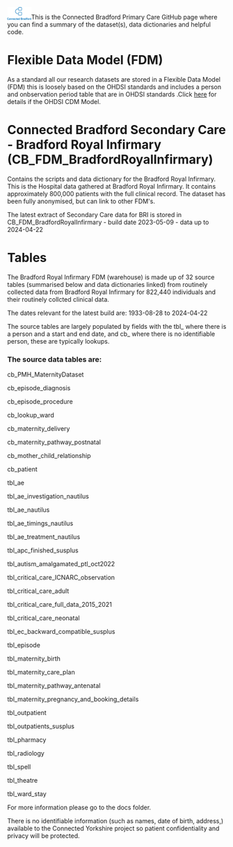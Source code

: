 <a href="https://www.bradfordresearch.nhs.uk/our-research-teams/connected-bradford/">
  <img align="left" alt="ConnectedBradford" width="55px" src="https://github.com/ShoreRob1/Images/blob/main/CB%20logo%201.png?raw=true" />
</a>

This is the Connected Bradford Primary Care GitHub page where you can find a summary of the dataset(s), data dictionaries and helpful code.

# Flexible Data Model (FDM) 

As a standard all our research datasets are stored in a Flexible Data Model (FDM) this is loosely based on the OHDSI standards and includes a person and onbservation period table that are in OHDSI standards .Click [here](https://www.ohdsi.org/data-standardization/) for details if the OHDSI CDM Model. 


# Connected Bradford Secondary Care - Bradford Royal Infirmary (CB_FDM_BradfordRoyalInfirmary) 

Contains the scripts and data dictionary for the Bradford Royal Infirmary. This is the Hospital data gathered at Bradford Royal Infirmary. 
It contains approximately 800,000 patients with the full clinical record. The dataset has been fully anonymised, but can link to other FDM's.


The latest extract of Secondary Care data for BRI is stored in CB_FDM_BradfordRoyalInfirmary - build date 2023-05-09 - data up to 2024-04-22

# Tables
The Bradford Royal Infirmary FDM (warehouse) is made up of 32 source tables (summarised below and data dictionaries linked) from routinely collected data from Bradford Royal Infirmary for 822,440  individuals and their routinely collcted clinical data. 

The dates relevant for the latest build are: 1933-08-28	to	2024-04-22


The source tables are largely populated by fields with the tbl_ where there is a person and a start and end date, and cb_ where there is no identifiable person, these are typically lookups.


### The source data tables are: 

cb_PMH_MaternityDataset

cb_episode_diagnosis

cb_episode_procedure

cb_lookup_ward

cb_maternity_delivery

cb_maternity_pathway_postnatal

cb_mother_child_relationship

cb_patient

tbl_ae

tbl_ae_investigation_nautilus

tbl_ae_nautilus

tbl_ae_timings_nautilus

tbl_ae_treatment_nautilus

tbl_apc_finished_susplus

tbl_autism_amalgamated_ptl_oct2022

tbl_critical_care_ICNARC_observation

tbl_critical_care_adult

tbl_critical_care_full_data_2015_2021

tbl_critical_care_neonatal

tbl_ec_backward_compatible_susplus

tbl_episode

tbl_maternity_birth

tbl_maternity_care_plan

tbl_maternity_pathway_antenatal

tbl_maternity_pregnancy_and_booking_details

tbl_outpatient

tbl_outpatients_susplus

tbl_pharmacy

tbl_radiology

tbl_spell

tbl_theatre

tbl_ward_stay


For more information please go to the docs folder. 

There is no identifiable information (such as names, date of birth, address,) available to the Connected Yorkshire project so patient confidentiality and privacy will be protected.

